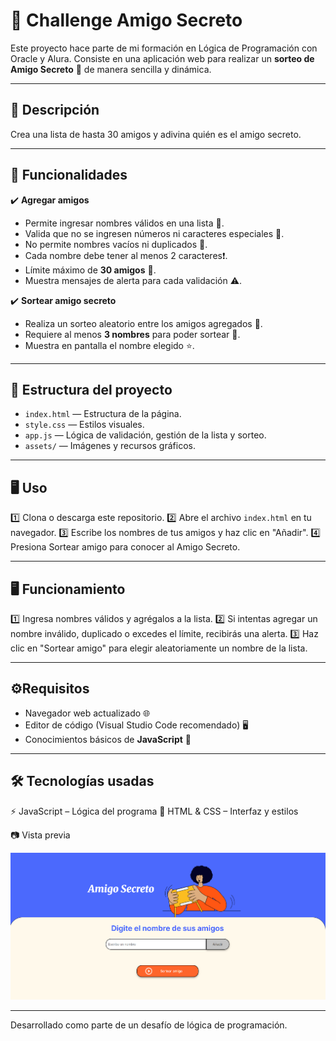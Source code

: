 # 🎲 Challenge Amigo Secreto  

Este proyecto hace parte de mi formación en Lógica de Programación con Oracle y Alura. Consiste en una aplicación web para realizar un **sorteo de Amigo Secreto** 🎁 de manera sencilla y dinámica.

---
## 📌 Descripción

Crea una lista de hasta 30 amigos y adivina quién es el amigo secreto. 

---
## 🚀 Funcionalidades  

✔️ **Agregar amigos**  
- Permite ingresar nombres válidos en una lista 📝.
- Valida que no se ingresen números ni caracteres especiales 🚫.  
- No permite nombres vacíos ni duplicados 🚨.
- Cada nombre debe tener al menos 2 caracteres❗.  
- Límite máximo de **30 amigos** 👥. 
- Muestra mensajes de alerta para cada validación ⚠️. 

✔️ **Sortear amigo secreto**  
- Realiza un sorteo aleatorio entre los amigos agregados 🎲.  
- Requiere al menos **3 nombres** para poder sortear 🚨.  
- Muestra en pantalla el nombre elegido ⭐.  

---
## 📂 Estructura del proyecto

- `index.html` — Estructura de la página.
- `style.css` — Estilos visuales.
- `app.js` — Lógica de validación, gestión de la lista y sorteo.
- `assets/` — Imágenes y recursos gráficos.

---
## 🖥️ Uso

1️⃣ Clona o descarga este repositorio.
2️⃣ Abre el archivo `index.html` en tu navegador.
3️⃣ Escribe los nombres de tus amigos y haz clic en "Añadir".
4️⃣ Presiona Sortear amigo para conocer al Amigo Secreto.

---
## 🖥️ Funcionamiento

1️⃣ Ingresa nombres válidos y agrégalos a la lista.
2️⃣ Si intentas agregar un nombre inválido, duplicado o excedes el límite, recibirás una alerta.
3️⃣ Haz clic en "Sortear amigo" para elegir aleatoriamente un nombre de la lista.

---

## ⚙️Requisitos

- Navegador web actualizado 🌐  
- Editor de código (Visual Studio Code recomendado) 🖥️  
- Conocimientos básicos de **JavaScript** 📘 

---
## 🛠️ Tecnologías usadas

⚡ JavaScript – Lógica del programa
🎨 HTML & CSS – Interfaz y estilos

📷 Vista previa

![alt text](assets\image.png)

---
Desarrollado como parte de un desafío de lógica de programación.
  

